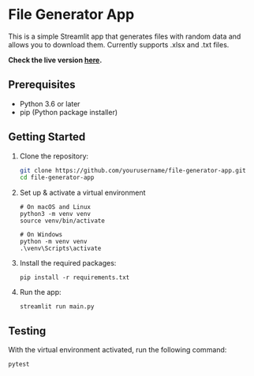 ﻿# File Generator App

This is a simple Streamlit app that generates files with random data and allows you to download them. Currently supports .xlsx and .txt files.

**Check the live version [here](https://app-filegen-5o5rfikerwjvsiuihdzb8c.streamlit.app/).**

## Prerequisites

- Python 3.6 or later
- pip (Python package installer)

## Getting Started

1. Clone the repository:

   ```sh
   git clone https://github.com/yourusername/file-generator-app.git
   cd file-generator-app

2. Set up & activate a virtual environment
    ```
    # On macOS and Linux
    python3 -m venv venv
    source venv/bin/activate
    
    # On Windows
    python -m venv venv
    .\venv\Scripts\activate
    ```
3. Install the required packages:
    ```
    pip install -r requirements.txt
    ```
4. Run the app:
    ```
    streamlit run main.py
    ```

## Testing
With the virtual environment activated, run the following command:
```commandline
pytest
```
